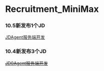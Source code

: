 # Recruitment_MiniMax

### 10.5新发布1个JD
[JDAgent服务端开发](https://github.com/ZZ977-cmd/Recruitment_MiniMax/blob/main/10_4_jd.md)


### 10.4新发布3个JD
~~[JD0Agent服务端开发](https://github.com/ZZ977-cmd/Recruitment_MiniMax/blob/main/10_4_jd.md)~~

